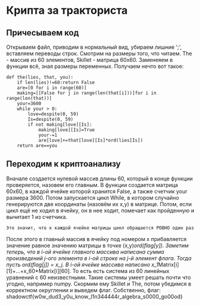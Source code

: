 # Крипта за тракториста

## Причесываем код
Открываем файл, приводим в нормальный вид, убираем лишние ';', вставляем переводы строк.
Смотрим на размеры того, что читаем. The - массив из 60 элементов, Skillet - матрица 60x60.
Заменеяем в функции всё, зная размеры переменных. Получаем нечто вот такое:
```
def the(lies, that, you):
    if len(lies)!=60:return False
    are=[0 for i in range(60)]
    making=[[False for j in range(len(that[i]))]for i in range(len(that))]
    your=3600
    while your > 0:
        love=despite(0, 59)
        Is=despite(0, 59)
        if not making[love][Is]:
            making[love][Is]=True
            your-=1
            are[love]+=that[love][Is]*ord(lies[Is])
    return are==you
```
## Переходим к криптоанализу
Вначале создается нулевой массив длины 60, который в конце функции проверяется, назовем его главным.
В функции создается матрица 60х60, в каждой ячейке которой хранится False, а также счетчик your размера 3600.
Потом запускается цикл While, в котором случайно генерируются две координаты (назовём их х,y) в матрице.
Потом, если цикл ещё не ходил в ячейку, он в нее ходит, помечает как пройденную и вычитает 1 из счетчика.
```
Это значит, что к каждой ячейке матрицы цикл обращается РОВНО один раз
```
После этого в главный массив в ячейку под номером x прибавляется значение равное значению матрицы в точке (х,y)*ord(flag[y]).
Заметим теперь, что в i-ой ячейке главного массива написана сумма произведений j-ого элемента в i-ой строке на j-й элемент флага.
Тогда пусть ord(flag[j]) = x_j.
В i-ой ячейке массива написано x_1*Matrix[i][1]+...+x_60*Matrix[i][60].
То есть есть система из 60 линейных уравнений с 60 неизвестными.
Такие системы умеет решать почти что угодно, например numpy. 
Скормим ему Skillet и The, потом убедимся в корректном округлении и выведем флаг.
Собственно, флаг: shadowctf{w0w_dud3_y0u_know_l1n344444r_algebra_s0000_go00od}
